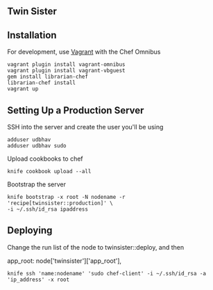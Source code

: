 Twin Sister
-----------

Installation
------------

For development, use [Vagrant](http://vagrantup.com) with the Chef Omnibus

    vagrant plugin install vagrant-omnibus
    vagrant plugin install vagrant-vbguest
    gem install librarian-chef
    librarian-chef install
    vagrant up

Setting Up a Production Server
------------------------------

SSH into the server and create the user you'll be using

    adduser udbhav
    adduser udbhav sudo

Upload cookbooks to chef

    knife cookbook upload --all

Bootstrap the server

    knife bootstrap -x root -N nodename -r 'recipe[twinsister::production]' \
    -i ~/.ssh/id_rsa ipaddress

Deploying
---------

Change the run list of the node to twinsister::deploy, and then

app_root: node['twinsister']['app_root'],

    knife ssh 'name:nodename' 'sudo chef-client' -i ~/.ssh/id_rsa -a 'ip_address' -x root